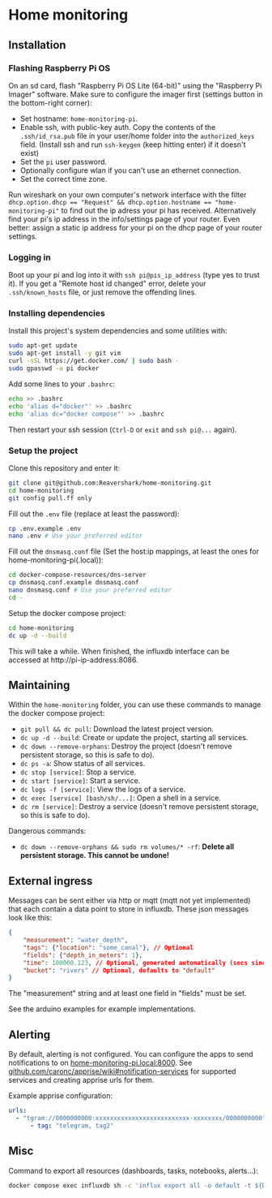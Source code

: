 # Home monitoring

## Installation

### Flashing Raspberry Pi OS

On an sd card, flash "Raspberry Pi OS Lite (64-bit)" using the "Raspberry Pi Imager" software.
Make sure to configure the imager first (settings button in the bottom-right corner):
  - Set hostname: `home-monitoring-pi`.
  - Enable ssh, with public-key auth.
    Copy the contents of the `.ssh/id_rsa.pub` file in your user/home folder into the `authorized_keys` field.
    (Install ssh and run `ssh-keygen` (keep hitting enter) if it doesn't exist)
  - Set the `pi` user password.
  - Optionally configure wlan if you can't use an ethernet connection.
  - Set the correct time zone.

Run wireshark on your own computer's network interface with the filter `dhcp.option.dhcp == "Request" && dhcp.option.hostname == "home-monitoring-pi"` to find out the ip adress your pi has received.
Alternatively find your pi's ip address in the info/settings page of your router.
Even better: assign a static ip address for your pi on the dhcp page of your router settings.

### Logging in

Boot up your pi and log into it with `ssh pi@pis_ip_address` (type yes to trust it).
If you get a "Remote host id changed" error, delete your `.ssh/known_hosts` file, or just remove the offending lines.

### Installing dependencies

Install this project's system dependencies and some utilities with:

```sh
sudo apt-get update
sudo apt-get install -y git vim
curl -sSL https://get.docker.com/ | sudo bash -
sudo gpasswd -a pi docker
```

Add some lines to your `.bashrc`:

```sh
echo >> .bashrc
echo 'alias d="docker"' >> .bashrc
echo 'alias dc="docker compose"' >> .bashrc
```

Then restart your ssh session (`Ctrl-D` or `exit` and `ssh pi@...` again).

### Setup the project

Clone this repository and enter it:

```sh
git clone git@github.com:Reavershark/home-monitoring.git
cd home-monitoring
git config pull.ff only
```

Fill out the `.env` file (replace at least the password):

```sh
cp .env.example .env
nano .env # Use your preferred editor
```

Fill out the `dnsmasq.conf` file (Set the host:ip mappings, at least the ones for home-monitoring-pi(.local)):

```sh
cd docker-compose-resources/dns-server
cp dnsmasq.conf.example dnsmasq.conf
nano dnsmasq.conf # Use your preferred editor
cd -
```

Setup the docker compose project:

```sh
cd home-monitoring
dc up -d --build
```

This will take a while.
When finished, the influxdb interface can be accessed at http://pi-ip-address:8086.

## Maintaining

Within the `home-monitoring` folder, you can use these commands to manage the docker compose project:
  - `git pull && dc pull`: Download the latest project version.
  - `dc up -d --build`: Create or update the project, starting all services.
  - `dc down --remove-orphans`: Destroy the project (doesn't remove persistent storage, so this is safe to do).
  - `dc ps -a`: Show status of all services.
  - `dc stop [service]`: Stop a service.
  - `dc start [service]`: Start a service.
  - `dc logs -f [service]`: View the logs of a service.
  - `dc exec [service] [bash/sh/...]`: Open a shell in a service.
  - `dc rm [service]`: Destroy a service (doesn't remove persistent storage, so this is safe to do).

Dangerous commands:
  - `dc down --remove-orphans && sudo rm volumes/* -rf`: **Delete all persistent storage. This cannot be undone!**

## External ingress

Messages can be sent either via http or mqtt (mqtt not yet implemented) that each contain a data point to store in influxdb.
These json messages look like this:

```json
{
    "measurement": "water_depth",
    "tags": {"location": "some_canal"}, // Optional
    "fields": {"depth_in_meters": 1},
    "time": 100000.123, // Optional, generated automatically (secs since unix epoch),
    "bucket": "rivers" // Optional, defaults to "default"
}
```

The "measurement" string and at least one field in "fields" must be set.

See the arduino examples for example implementations.

## Alerting

By default, alerting is not configured.
You can configure the apps to send notifications to on [home-monitoring-pi.local:8000](http://home-monitoring-pi.local:8000).
See [github.com/caronc/apprise/wiki#notification-services](https://github.com/caronc/apprise/wiki#notification-services) for supported services and creating apprise urls for them.

Example apprise configuration:

```yaml
urls:
  - "tgram://0000000000:xxxxxxxxxxxxxxxxxxxxxxxxxx-xxxxxxxx/0000000000":
      - tag: "telegram, tag2"
```

## Misc

Command to export all resources (dashboards, tasks, notebooks, alerts...):

```sh
docker compose exec influxdb sh -c 'influx export all -o default -t ${DOCKER_INFLUXDB_INIT_ADMIN_TOKEN}' > export.yaml
```
